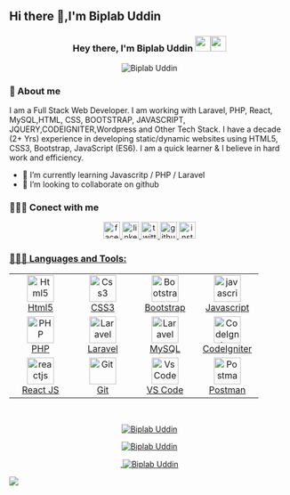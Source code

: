 
## Hi there 👋,I'm Biplab Uddin

<h3 align="center">Hey there, I'm Biplab Uddin <img src="https://media.giphy.com/media/hvRJCLFzcasrR4ia7z/giphy.gif" width="28"><img src="https://emojis.slackmojis.com/emojis/images/1531849430/4246/blob-sunglasses.gif?1531849430" width="28"/></h3>

<p align="center">
<img src="https://komarev.com/ghpvc/?username=biplabuddin99&label=Profile%20views&color=0e75b6&style=flat" alt="Biplab Uddin" />
</p>


### 📖 About me

I am a Full Stack Web Developer. I am working with Laravel, PHP, React, MySQL,HTML, CSS, BOOTSTRAP, JAVASCRIPT, JQUERY,CODEIGNITER,Wordpress and Other Tech Stack. I have a decade (2+ Yrs) experience in developing static/dynamic websites using HTML5, CSS3, Bootstrap, JavaScript (ES6). I am a quick learner & I believe in hard work and efficiency.

- 🌱 I’m currently learning Javascritp / PHP / Laravel 
- 👯 I’m looking to collaborate on github 


 ### 🕵🏻‍♂️ Conect with me
 
  <p align="center">
 <a href="https://www.facebook.com/biplabuddin99/" target="_blank"> <img src="https://www.vectorlogo.zone/logos/facebook/facebook-icon.svg" alt="facebook" width="30" height="30"/>
 <a href="https://www.linkedin.com/in/biplabuddin99/" target="_blank"> <img src="https://www.vectorlogo.zone/logos/linkedin/linkedin-icon.svg" alt="linkedin" width="30" height="30"/>
 <a href="https://twitter.com/biplabuddin99" target="_blank"> <img src="https://www.vectorlogo.zone/logos/twitter/twitter-icon.svg" alt="twitter" width="30" height="30"/>
 <a href="https://github.com/biplabuddin99" target="_blank"> <img src="https://www.vectorlogo.zone/util/preview.html?image=/logos/github/github-tile.svg" alt="github" width="30" height="30"/>
  <a href="https://www.instagram.com/biplabuddin99/" target="_blank"> <img src="https://www.vectorlogo.zone/util/preview.html?image=/logos/instagram/instagram-icon.svg" alt="instagram" width="30" height="30"/>
  </p>


  ### 👨🏻‍💻 Languages and Tools:
<table align="center">
  <tr>
      <td align="center" width="96">
            <a href="#html5">
                <img src="https://upload.wikimedia.org/wikipedia/commons/thumb/6/61/HTML5_logo_and_wordmark.svg/2048px-HTML5_logo_and_wordmark.svg.png" width="48" height="48" alt="Html5" />
            </a>
            <br>Html5
        </td>   
        <td align="center" width="96">
            <a href="#css3">
                <img src="https://upload.wikimedia.org/wikipedia/commons/thumb/6/62/CSS3_logo.svg/48px-CSS3_logo.svg.png" width="48" height="48" alt="Css3" />
            </a>
            <br>CSS3
        </td>
        <td align="center" width="96">
        <a href="#bootstrap">
            <img src="https://cdn.worldvectorlogo.com/logos/bootstrap-4.svg" width="48" height="48" alt="Bootstrap" />
        </a>
        <br>Bootstrap
        </td>
        <td align="center" width="96">
        <a href="#js">
            <img src="https://upload.wikimedia.org/wikipedia/commons/thumb/9/99/Unofficial_JavaScript_logo_2.svg/1024px-Unofficial_JavaScript_logo_2.svg.png" width="48" height="48" alt="javascript" />
        </a>
        <br>Javascript
        </td>     
  </tr>

  <tr>
        <td align="center" width="96">
        <a href="#nuxtjs" >
            <img src="https://i.ibb.co/LzmYpDX/146-1466902-php-logo-png-transparent-php-logo-png-png-removebg-preview.png" width="48" height="48" alt="PHP" />
        </a>
        <br>PHP
        </td>
        <td align="center" width="96">
        <a href="#laravel">
            <img src="https://cdn.worldvectorlogo.com/logos/laravel-2.svg" width="48" height="48" alt="Laravel" />
        </a>
        <br>Laravel
        </td>
        <td align="center" width="96">
        <a href="#laravel">
            <img src="https://www.logo.wine/a/logo/MySQL/MySQL-Logo.wine.svg" width="48" height="48" alt="Laravel" />
        </a>
        <br>MySQL
        </td>
        <td align="center" width="96">
        <a href="#CodeIgniter">
            <img src="https://upload.wikimedia.org/wikipedia/commons/4/4b/CodeIgniterLogo.png" width="48" height="48" alt="CodeIgniter" />
        </a>
        <br>CodeIgniter
        </td>  
  </tr>
   <tr>
    <td align="center" width="96">
        <a href="#reactjs">
            <img src="https://upload.wikimedia.org/wikipedia/commons/a/a7/React-icon.svg" width="48"
                height="48" alt="reactjs" />
        </a>
        <br>React JS
    </td>
      <td align="center" width="96">
      <a href="#git" >
        <img src="https://upload.wikimedia.org/wikipedia/commons/thumb/3/3f/Git_icon.svg/1200px-Git_icon.svg.png" width="48" height="48" alt="Git" />
      </a>
      <br>Git
    </td>
      <td align="center"  width="96">
      <a href="#vscode">
        <img src="https://upload.wikimedia.org/wikipedia/commons/9/9a/Visual_Studio_Code_1.35_icon.svg" width="48" height="48" alt="Vs Code" />
      </a>
      <br>VS Code
    </td>
      <td align="center" width="96">
      <a href="#postman" >
        <img src="https://www.vectorlogo.zone/logos/getpostman/getpostman-icon.svg" width="48" height="48" alt="Postman" />
      </a>
      <br>Postman
    </td>
  </tr>
</table>
  <br />


  <p align="center"><img align="center" src="https://github-readme-stats.vercel.app/api/top-langs/?username=biplabuddin99&langs_count=10&layout=compact&theme=vue" alt="Biplab Uddin"/></br></p>

  <p align="center"><img align="center" src="https://github-readme-stats.vercel.app/api/top-langs/?biplabuddin99&langs_count=10&layout=compact&theme=vue" alt="Biplab Uddin"/></br></p>

  <p align="center">&nbsp;<img align="center" src="https://github-readme-stats.vercel.app/api?biplabuddin99&show_icons=true&locale=en&theme=vue-dark" alt="Biplab Uddin"/ ></br></p>

<!-- <p align="center"><img width="1000" src="https://github-profile-summary-cards.vercel.app/api/cards/profile-details?biplabuddin99&theme=vue" /></p> -->
![](http://github-profile-summary-cards.vercel.app/api/cards/profile-details?username=biplabuddin99&theme=date_night)
